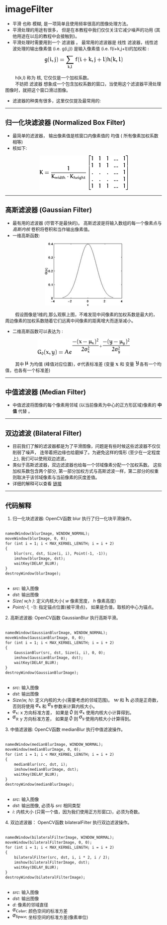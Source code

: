 <h1>imageFilter</h1>
<ul>
<li>平滑 也称 模糊, 是一项简单且使用频率很高的图像处理方法。</li>
<li>平滑处理的用途有很多， 但是在本教程中我们仅仅关注它减少噪声的功用 (其他用途在以后的教程中会接触到)。</li>
<li>平滑处理时需要用到一个 滤波器 。 最常用的滤波器是 线性 滤波器，线性滤波处理的输出像素值 (i.e. g(i,j)) 是输入像素值 (i.e. f(i+k,j+l))的加权和 :<br></li>
</ul>
<div align=center>
<img src="./imageFilter-pic/9cd8c71e942b77e7f274ca1354118e9d3bfbad50.png" alt="g(i,j) = \sum_{k,l} f(i+k, j+l) h(k,l)"/>
</div>
<p>&emsp;&emsp;&nbsp;h(k,l) 称为 核, 它仅仅是一个加权系数。<br>&emsp;&emsp;&nbsp;不妨把 滤波器 想象成一个包含加权系数的窗口，当使用这个滤波器平滑处理图像时，就把这个窗口滑过图像。</p>
<ul>
<li>滤波器的种类有很多，这里仅仅提及最常用的:</li>
</ul>
<hr>
<h2>归一化块滤波器 (Normalized Box Filter)</h2>
<ul>
<li>最简单的滤波器， 输出像素值是核窗口内像素值的 均值 ( 所有像素加权系数相等)</li>
<li>核如下:<br></li>
</ul>
<div align=center>
<img style="text-align:center" src="./imageFilter-pic/827ef921aef26b9b84542f020a3b55c8b1976fc4.png" alt="K = \dfrac{1}{K_{width} \cdot K_{height}} \begin{bmatrix}
1 &amp; 1 &amp; 1 &amp; ... &amp; 1 \\
1 &amp; 1 &amp; 1 &amp; ... &amp; 1 \\
. &amp; . &amp; . &amp; ... &amp; 1 \\
. &amp; . &amp; . &amp; ... &amp; 1 \\
1 &amp; 1 &amp; 1 &amp; ... &amp; 1
\end{bmatrix}"
/>
</div>
<hr>
<h2>高斯滤波器 (Gaussian Filter)</h2>
<ul>
<li>最有用的滤波器 (尽管不是最快的)。 高斯滤波是将输入数组的每一个像素点与 <em>高斯内核</em> 卷积将卷积和当作输出像素值。</li>
<li>一维高斯函数:</li>
</ul>
<div align=center>
<img alt="http://www.opencv.org.cn/opencvdoc/2.3.2/html/_images/Smoothing_Tutorial_theory_gaussian_0.jpg" class="align-center" src="./imageFilter-pic/Smoothing_Tutorial_theory_gaussian_0.jpg" />
</div>
<p>&emsp;&emsp;&nbsp;假设图像是1维的,那么观察上图，不难发现中间像素的加权系数是最大的， 周边像素的加权系数随着它们远离中间像素的距离增大而逐渐减小。</p>
<ul>
<li>二维高斯函数可以表达为 :<br></li>
</ul>
<div align=center>
<img src="./imageFilter-pic/5b09b2a4f4ddd1d97cbb00a3f32b218afdb84117.png" alt="G_{0}(x, y) = A  e^{ \dfrac{ -(x - \mu_{x})^{2} }{ 2\sigma^{2}_{x} } +  \dfrac{ -(y - \mu_{y})^{2} }{ 2\sigma^{2}_{y} } }"/>
</div>
<p>&emsp;&emsp;&nbsp;其中 <img class="math" src="./imageFilter-pic/2d8c833ed800824727cd7bd2fb9de1a12ad7e674.png" alt="\mu"/> 为均值 (峰值对应位置)，<img class="math" src="./imageFilter-pic/fa35d9fc104207e09a712110ac81612c5b279a6c.png" alt="\sigma"/>代表标准差 (变量 <img class="math" src="./imageFilter-pic/26eeb5258ca5099acf8fe96b2a1049c48c89a5e6.png" alt="x"/> 和 变量 <img class="math" src="./imageFilter-pic/092e364e1d9d19ad5fffb0b46ef4cc7f2da02c1c.png" alt="y"/> 各有一个均值，也各有一个标准差)</p>
<hr>
<h2> 中值滤波器 (Median Filter)</h2>
<ul>
<li>中值滤波将图像的每个像素用邻域 (以当前像素为中心的正方形区域)像素的 <strong>中值</strong> 代替 。</li>
</ul>
<hr>
<h2>双边滤波 (Bilateral Filter)</h2>
<ul>
<li>目前我们了解的滤波器都是为了平滑图像，问题是有些时候这些滤波器不仅仅削弱了噪声， 连带着把边缘也给磨掉了。为避免这样的情形 (至少在一定程度上), 我们可以使用双边滤波。</li>
<li>类似于高斯滤波器，双边滤波器也给每一个邻域像素分配一个加权系数。 这些加权系数包含两个部分, 第一部分加权方式与高斯滤波一样，第二部分的权重则取决于该邻域像素与当前像素的灰度差值。</li>
<li>详细的解释可以查看 <a class="reference external" href="http://homepages.inf.ed.ac.uk/rbf/CVonline/LOCAL_COPIES/MANDUCHI1/Bilateral_Filtering.html">链接</a></li>
</ul>
<hr>
<h2>代码解释</h2>
<ol>
<li>归一化块滤波器: OpenCV函数 blur 执行了归一化块平滑操作。<div></li>
</ol>
<pre>
<code>
namedWindow(blurImage, WINDOW_NORMAL);
moveWindow(blurImage, 0, 0);
for (int i = 1; i < MAX_KERNEL_LENGTH; i = i + 2)
{
	blur(src, dst, Size(i, i), Point(-1, -1));
	imshow(blurImage, dst);
	waitKey(DELAY_BLUR);
}
destroyWindow(blurImage);
</code>
</pre>
<ul>
<li><em>src</em>: 输入图像</li>
<li><em>dst</em>: 输出图像</li>
<li><em>Size( w,h )</em>: 定义内核大小(  <em>w</em> 像素宽度， <em>h</em> 像素高度)</li>
<li><em>Point(-1, -1)</em>: 指定锚点位置(被平滑点)， 如果是负值，取核的中心为锚点。</li>
</ul>
<p></div>
2. 高斯滤波器: OpenCV函数 GaussianBlur 执行高斯平滑。<div></p>
<pre>
<code>
namedWindow(GaussianBlurImage, WINDOW_NORMAL);
moveWindow(GaussianBlurImage, 0, 0);
for (int i = 1; i < MAX_KERNEL_LENGTH; i = i + 2)
{
	GaussianBlur(src, dst, Size(i, i), 0, 0);
	imshow(GaussianBlurImage, dst);
	waitKey(DELAY_BLUR);
}
destroyWindow(GaussianBlurImage);
</code>
</pre>
<ul class="simple">
<li><em>src</em>: 输入图像</li>
<li><em>dst</em>: 输出图像</li>
<li><em>Size(w, h)</em>: 定义内核的大小(需要考虑的邻域范围)。  <img class="math" src="./imageFilter-pic/9ee4b825a2e36ae093ed7be5e4851ef453b34914.png" alt="w"/> 和 <img class="math" src="./imageFilter-pic/8189a5b5a0917b8c93350827be4038af1839139d.png" alt="h"/> 必须是正奇数，否则将使用 <img class="math" src="./imageFilter-pic/4197cbadaac3abce31a009bf2a2071d782c25582.png" alt="\sigma_{x}"/> 和 <img class="math" src="./imageFilter-pic/b127c87337cd5bebac3425548ce3b87508d62fdf.png" alt="\sigma_{y}"/> 参数来计算内核大小。</li>
<li><img class="math" src="./imageFilter-pic/4197cbadaac3abce31a009bf2a2071d782c25582.png" alt="\sigma_{x}"/>:  x 方向标准方差，  如果是 <img class="math" src="./imageFilter-pic/bc1f9d9bf8a1b606a4188b5ce9a2af1809e27a89.png" alt="0"/> 则 <img class="math" src="./imageFilter-pic/4197cbadaac3abce31a009bf2a2071d782c25582.png" alt="\sigma_{x}"/> 使用内核大小计算得到。</li>
<li><img class="math" src="./imageFilter-pic/b127c87337cd5bebac3425548ce3b87508d62fdf.png" alt="\sigma_{y}"/>:  y 方向标准方差，  如果是 <img class="math" src="./imageFilter-pic/bc1f9d9bf8a1b606a4188b5ce9a2af1809e27a89.png" alt="0"/> 则 <img src="./imageFilter-pic/b127c87337cd5bebac3425548ce3b87508d62fdf.png" alt="\sigma_{y}"/> 使用内核大小计算得到。</li>
</ul>
<p></div>
3. 中值滤波器: OpenCV函数 medianBlur 执行中值滤波操作。<div></p>
<pre>
<code>
namedWindow(medianBlurImage, WINDOW_NORMAL);
moveWindow(medianBlurImage, 0, 0);
for (int i = 1; i < MAX_KERNEL_LENGTH; i = i + 2)
{
	medianBlur(src, dst, i);
	imshow(medianBlurImage, dst);
	waitKey(DELAY_BLUR);
}
destroyWindow(medianBlurImage);
</code>
</pre>
<ul class="simple">
<li><em>src</em>: 输入图像</li>
<li><em>dst</em>: 输出图像, 必须与 <em>src</em> 相同类型</li>
<li><em>i</em>: 内核大小 (只需一个值，因为我们使用正方形窗口)，必须为奇数。</li>
</ul>
<p></div>
4. 双边滤波器： OpenCV函数 bilateralFilter 执行双边滤波操作。<div></p>
<pre>
<code>
namedWindow(bilateralFilterImage, WINDOW_NORMAL);
moveWindow(bilateralFilterImage, 0, 0);
for (int i = 1; i < MAX_KERNEL_LENGTH; i = i + 2)
{
	bilateralFilter(src, dst, i, i * 2, i / 2);
	imshow(bilateralFilterImage, dst);
	waitKey(DELAY_BLUR);
}
destroyWindow(bilateralFilterImage);
</code>
</pre>
<ul class="simple">
<li><em>src</em>: 输入图像</li>
<li><em>dst</em>: 输出图像</li>
<li><em>d</em>: 像素的邻域直径</li>
<li><img class="math" src="./imageFilter-pic/8baeea6cf3cdd750050548737f2c561c2845147f.png" alt="\sigma_{Color}"/>: 颜色空间的标准方差</li>
<li><img class="math" src="./imageFilter-pic/a3e26b1e555177e1a2be6df1bd1dbfeaf45c4448.png" alt="\sigma_{Space}"/>: 坐标空间的标准方差(像素单位)</li>
</ul>
<p></div></p>

